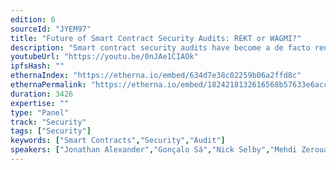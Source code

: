 ```yaml
---
edition: 6
sourceId: "JYEM97"
title: "Future of Smart Contract Security Audits: REKT or WAGMI?"
description: "Smart contract security audits have become a de facto requirement for Ethereum applications. However, there continue to be multi-million dollar hacks every week highlighting significant challenges with audits such as questionable quality, arguable effectiveness, unreasonable expectations, high cost, low availability and dearth of talent. This panel proposes to debate on these contentious aspects with some leaders in this space and peek into their crystal ball to see if we are REKT or WAGMI."
youtubeUrl: "https://youtu.be/0nJAe1CIAOk"
ipfsHash: ""
ethernaIndex: "https://etherna.io/embed/634d7e38c02259b06a2ffd8c"
ethernaPermalink: "https://etherna.io/embed/1824218132616568b57633e6accc437ab21e718f68e474ad441fb20636e2876b"
duration: 3426
expertise: ""
type: "Panel"
track: "Security"
tags: ["Security"]
keywords: ["Smart Contracts","Security","Audit"]
speakers: ["Jonathan Alexander","Gonçalo Sá","Nick Selby","Mehdi Zerouali","Chandrakana Nandi","Maurelian"]
---
```

